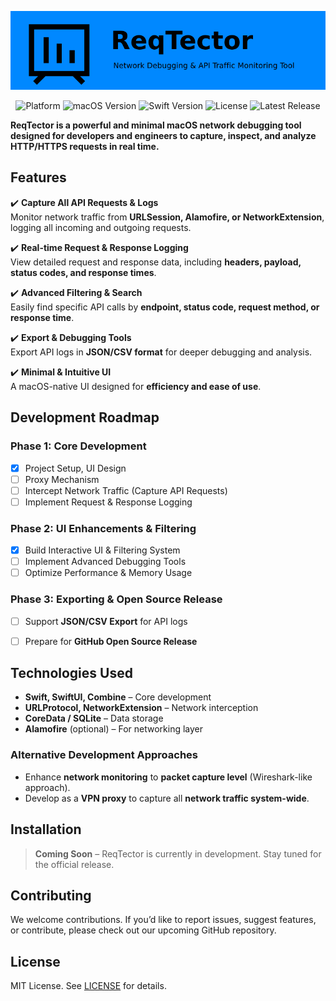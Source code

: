 <p align="center">
  <img src=".github/assets/banner.png" alt="ReqTector Banner" width="800">
</p>

<p align="center">
  <img src="https://img.shields.io/badge/platform-macOS-blue" alt="Platform">
  <img src="https://img.shields.io/badge/macOS-13.5-lightgrey" alt="macOS Version">
  <img src="https://img.shields.io/badge/Swift-5.8-orange.svg" alt="Swift Version">
  <img src="https://img.shields.io/badge/license-MIT-green" alt="License">
  <img src="https://img.shields.io/github/v/release/gurelyusuf/ReqTector?color=blue&label=Version" alt="Latest Release">
</p>



**ReqTector is a **powerful and minimal** macOS network debugging tool designed for developers and engineers to **capture, inspect, and analyze** HTTP/HTTPS requests in real time.**

## Features

✔️ **Capture All API Requests & Logs**  
Monitor network traffic from **URLSession, Alamofire, or NetworkExtension**, logging all incoming and outgoing requests.  

✔️ **Real-time Request & Response Logging**  
View detailed request and response data, including **headers, payload, status codes, and response times**.  

✔️ **Advanced Filtering & Search**  
Easily find specific API calls by **endpoint, status code, request method, or response time**.  

✔️ **Export & Debugging Tools**  
Export API logs in **JSON/CSV format** for deeper debugging and analysis.  

✔️ **Minimal & Intuitive UI**  
A macOS-native UI designed for **efficiency and ease of use**.  


## Development Roadmap

### **Phase 1: Core Development**
- [x] Project Setup, UI Design
- [ ] Proxy Mechanism  
- [ ] Intercept Network Traffic (Capture API Requests)  
- [ ] Implement Request & Response Logging  

### **Phase 2: UI Enhancements & Filtering**
- [x] Build Interactive UI & Filtering System  
- [ ] Implement Advanced Debugging Tools  
- [ ] Optimize Performance & Memory Usage  

### **Phase 3: Exporting & Open Source Release**
- [ ] Support **JSON/CSV Export** for API logs  
- [ ] Prepare for **GitHub Open Source Release**  


## Technologies Used

- **Swift, SwiftUI, Combine** – Core development 
- **URLProtocol, NetworkExtension** – Network interception  
- **CoreData / SQLite** – Data storage  
- **Alamofire** (optional) – For networking layer  

### Alternative Development Approaches
- Enhance **network monitoring** to **packet capture level** (Wireshark-like approach).  
- Develop as a **VPN proxy** to capture all **network traffic system-wide**.  


## Installation

> **Coming Soon** – ReqTector is currently in development. Stay tuned for the official release. 


## Contributing

We welcome contributions. If you’d like to report issues, suggest features, or contribute, please check out our upcoming GitHub repository.


## License

MIT License. See [LICENSE](LICENSE) for details.
